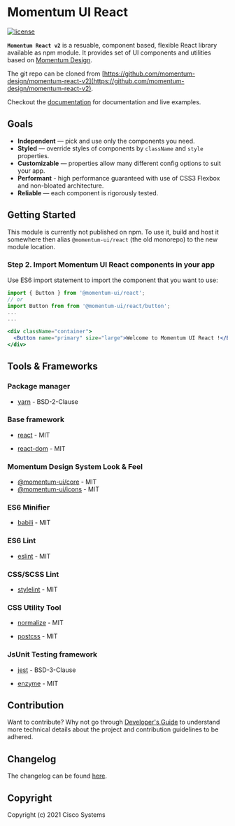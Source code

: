 # Momentum UI React

[![license](https://img.shields.io/github/license/momentum-design/momentum-ui.svg?color=blueviolet)](https://github.com/momentum-design/momentum-ui/blob/master/react/LICENSE)

**`Momentum React v2`** is a resuable, component based, flexible React library available as
npm module. It provides set of UI components and utilities based on [Momentum Design](https://momentum.design).

The git repo can be cloned from [https://github.com/momentum-design/momentum-react-v2](https://github.com/momentum-design/momentum-react-v2).

Checkout the [documentation](https://momentum.design) for documentation and live examples.

## Goals
* **Independent** — pick and use only the components you need.
* **Styled** — override styles of components by `className` and `style` properties.
* **Customizable** — properties allow many different config options to suit your app.
* **Performant** - high performance guaranteed with use of CSS3 Flexbox and non-bloated architecture.
* **Reliable** — each component is rigorously tested.

## Getting Started

This module is currently not published on npm. To use it, build and host it somewhere then alias `@momentum-ui/react` (the old monorepo) to the new module location.

### Step 2. Import Momentum UI React components in your app

Use ES6 import statement to import the component that you want to use:

```jsx
import { Button } from '@momentum-ui/react';
// or
import Button from from '@momentum-ui/react/button';
...
...

<div className="container">
  <Button name="primary" size="large">Welcome to Momentum UI React !</Button>
</div>
```

## Tools & Frameworks

### Package manager

* [yarn](https://github.com/yarnpkg/yarn) - BSD-2-Clause

### Base framework

* [react](https://github.com/facebook/react) - MIT

* [react-dom](https://github.com/facebook/react) - MIT

### Momentum Design System Look & Feel

* [@momentum-ui/core](https://github.com/momentum-design/momentum-ui-core) - MIT
* [@momentum-ui/icons](https://github.com/momentum-design/momentum-ui-icons) - MIT

### ES6 Minifier

* [babili](https://github.com/babel/babili) - MIT

### ES6 Lint

* [eslint](https://github.com/eslint/eslint) - MIT

### CSS/SCSS Lint

* [stylelint](https://github.com/stylelint/stylelint) - MIT

### CSS Utility Tool

* [normalize](https://github.com/necolas/normalize.css) - MIT

* [postcss](https://github.com/postcss/postcss) - MIT

### JsUnit Testing framework

* [jest](https://github.com/facebook/jest) - BSD-3-Clause

* [enzyme](https://github.com/airbnb/enzyme) - MIT


## Contribution

Want to contribute? Why not go through [Developer's Guide](./GETTING_STARTED.md) to understand more technical details about the project and contribution guidelines to be adhered.

## Changelog

The changelog can be found [here](./CHANGELOG.md).

## Copyright

Copyright (c) 2021 Cisco Systems
